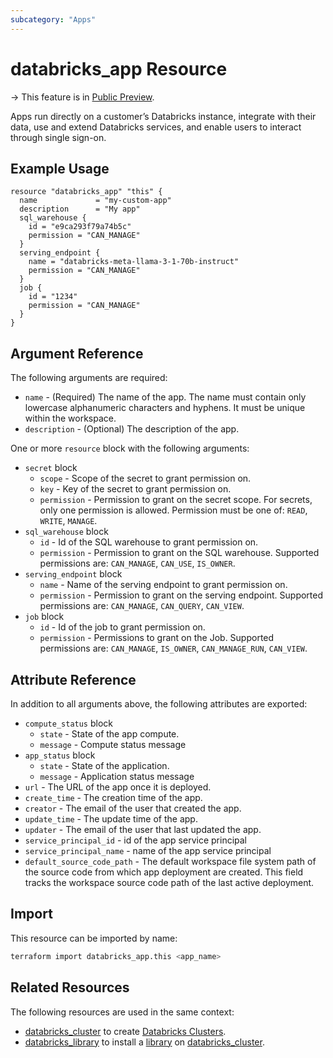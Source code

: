 ```yaml
---
subcategory: "Apps"
---
```

# databricks_app Resource

-> This feature is in [Public Preview](https://docs.databricks.com/release-notes/release-types.html).

Apps run directly on a customer’s Databricks instance, integrate with their data, use and extend Databricks services, and enable users to interact through single sign-on.

## Example Usage

```hcl
resource "databricks_app" "this" {
  name             = "my-custom-app"
  description      = "My app"
  sql_warehouse {
    id = "e9ca293f79a74b5c"
    permission = "CAN_MANAGE"
  }
  serving_endpoint {
    name = "databricks-meta-llama-3-1-70b-instruct"
    permission = "CAN_MANAGE"
  }
  job {
    id = "1234"
    permission = "CAN_MANAGE"
  }  
}
```

## Argument Reference

The following arguments are required:

* `name` - (Required) The name of the app. The name must contain only lowercase alphanumeric characters and hyphens. It must be unique within the workspace.
* `description` - (Optional) The description of the app.

One or more `resource` block with the following arguments:

* `secret` block
  * `scope` - Scope of the secret to grant permission on.
  * `key` - Key of the secret to grant permission on.
  * `permission` - Permission to grant on the secret scope. For secrets, only one permission is allowed. Permission must be one of: `READ`, `WRITE`, `MANAGE`.
* `sql_warehouse` block
  * `id` - Id of the SQL warehouse to grant permission on.
  * `permission` - Permission to grant on the SQL warehouse. Supported permissions are: `CAN_MANAGE`, `CAN_USE`, `IS_OWNER`.
* `serving_endpoint` block
  * `name` - Name of the serving endpoint to grant permission on.
  * `permission` - Permission to grant on the serving endpoint. Supported permissions are: `CAN_MANAGE`, `CAN_QUERY`, `CAN_VIEW`.
* `job` block
  * `id` - Id of the job to grant permission on.
  * `permission` - Permissions to grant on the Job. Supported permissions are: `CAN_MANAGE`, `IS_OWNER`, `CAN_MANAGE_RUN`, `CAN_VIEW`.

## Attribute Reference

In addition to all arguments above, the following attributes are exported:

* `compute_status` block
  * `state` - State of the app compute.
  * `message` - Compute status message
* `app_status` block
  * `state` - State of the application.
  * `message` - Application status message
* `url` - The URL of the app once it is deployed.
* `create_time` - The creation time of the app.
* `creator` - The email of the user that created the app.
* `update_time` - The update time of the app.
* `updater` - The email of the user that last updated the app.
* `service_principal_id` - id of the app service principal
* `service_principal_name` - name of the app service principal
* `default_source_code_path` - The default workspace file system path of the source code from which app deployment are created. This field tracks the workspace source code path of the last active deployment.

## Import

This resource can be imported by name:

```bash
terraform import databricks_app.this <app_name>
```

## Related Resources

The following resources are used in the same context:

* [databricks_cluster](cluster.md) to create [Databricks Clusters](https://docs.databricks.com/clusters/index.html).
* [databricks_library](library.md) to install a [library](https://docs.databricks.com/libraries/index.html) on [databricks_cluster](cluster.md).
